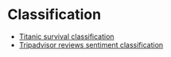 # Classification

* [Titanic survival classification](../../../reference/notebooks/example_notebook.ipynb)
* [Tripadvisor reviews sentiment classification](../../../reference/notebooks/tripadvisor_sentiment_classification.ipynb)

